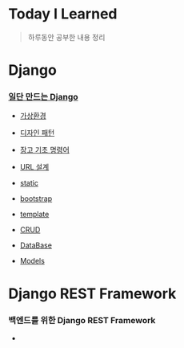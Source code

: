 # Today I Learned

> 하루동안 공부한 내용 정리

# Django
### [일단 만드는 Django](https://www.codelion.net/catalog/Q291cnNlTm9kZTpnZW55)

* [가상환경](https://github.com/JunhyeongChoi/TIL/blob/main/Django/%EA%B0%80%EC%83%81%ED%99%98%EA%B2%BD.md)

* [디자인 패턴](https://github.com/JunhyeongChoi/TIL/blob/main/Django/%EB%94%94%EC%9E%90%EC%9D%B8%20%ED%8C%A8%ED%84%B4.md)

* [장고 기초 명령어](https://github.com/JunhyeongChoi/TIL/blob/main/Django/%EC%9E%A5%EA%B3%A0%20%EA%B8%B0%EC%B4%88%20%EB%AA%85%EB%A0%B9%EC%96%B4.md)

* [URL 설계](https://github.com/JunhyeongChoi/TIL/blob/main/Django/URL%20%EC%84%A4%EA%B3%84.md)

* [static](https://github.com/JunhyeongChoi/TIL/blob/main/Django/static.md)

* [bootstrap](https://github.com/JunhyeongChoi/TIL/blob/main/Django/bootstrap.md)

* [template](https://github.com/JunhyeongChoi/TIL/blob/main/Django/template.md)

* [CRUD](https://github.com/JunhyeongChoi/TIL/blob/main/Django/CRUD.md)

* [DataBase](https://github.com/JunhyeongChoi/TIL/blob/main/Django/DataBase.md)

* [Models](https://github.com/JunhyeongChoi/TIL/blob/main/Django/Models.md)

# Django REST Framework
### 백엔드를 위한 Django REST Framework

* 
